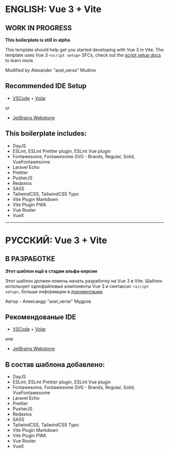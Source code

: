 # ENGLISH: Vue 3 + Vite

## WORK IN PROGRESS

**This boilerplate is still in alpha**

This template should help get you started developing with Vue 3 in Vite. The template uses Vue 3 `<script setup>` SFCs, check out the [script setup docs](https://v3.vuejs.org/api/sfc-script-setup.html#sfc-script-setup) to learn more.

Modified by Alexander "axel_verse" Mudrov

## Recommended IDE Setup

- [VSCode](https://code.visualstudio.com/) + [Volar](https://marketplace.visualstudio.com/items?itemName=johnsoncodehk.volar)

or

- [JetBrains Webstorm](https://www.jetbrains.com/ru-ru/webstorm/)

## This boilerplate includes:

- DayJS
- ESLint, ESLint Prettier plugin, ESLint Vue plugin
- Fontawesome, Fontawesome SVG - Brands, Regular, Solid, VueFontawesome
- Laravel Echo
- Prettier
- PusherJS
- Redaxios
- SASS
- TailwindCSS, TailwindCSS Typo
- Vite Plugin Markdown
- Vite Plugin PWA
- Vue Router
- VueX

---

# РУССКИЙ: Vue 3 + Vite

## В РАЗРАБОТКЕ

**Этот шаблон ещё в стадии альфа-версии**

Этот шаблон должен помочь начать разработку на Vue 3 в Vite. Шаблон использует однофайловые компоненты Vue 3 и синтаксис `<script setup>`, больше информации в [документации](https://v3.vuejs.org/api/sfc-script-setup.html#sfc-script-setup).

Автор - Александр "axel_verse" Мудров

## Рекомендованые IDE

- [VSCode](https://code.visualstudio.com/) + [Volar](https://marketplace.visualstudio.com/items?itemName=johnsoncodehk.volar)

или

- [JetBrains Webstorm](https://www.jetbrains.com/ru-ru/webstorm/)

## В состав шаблона добавлено:

- DayJS
- ESLint, ESLint Prettier plugin, ESLint Vue plugin
- Fontawesome, Fontawesome SVG - Brands, Regular, Solid, VueFontawesome
- Laravel Echo
- Prettier
- PusherJS
- Redaxios
- SASS
- TailwindCSS, TailwindCSS Typo
- Vite Plugin Markdown
- Vite Plugin PWA
- Vue Router
- VueX